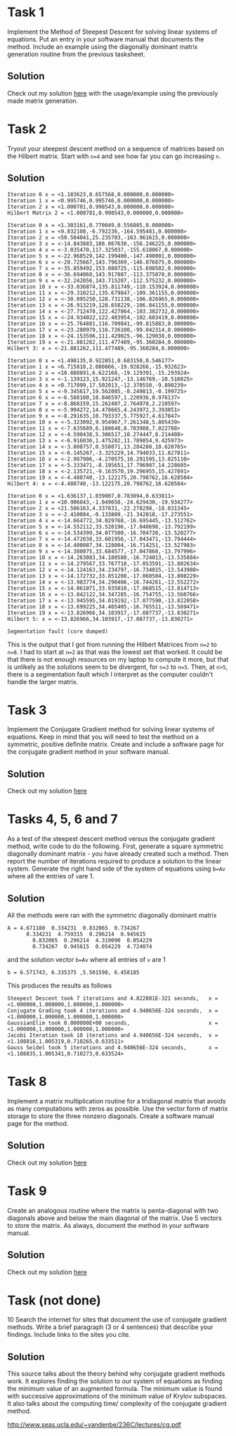 # Task 1
Implement the Method of Steepest Descent for solving linear systems of equations. Put an entry in your software manual that documents the method. Include an example using the diagonally dominant matrix generation routine from the previous tasksheet.

## Solution
Check out my solution [here](https://github.com/jakeat555/math4610/blob/master/SoftwareManual/steepestDescent.md) with the usage/example using the previously made matrix generation.

# Task 2
Tryout your steepest descent method on a sequence of matrices based on the Hilbert matrix. Start with `n=4` and see how far you can go increasing `n`.

## Solution
```
Iteration 0 x = <1.183623,0.657568,0.000000,0.000000>
Iteration 1 x = <0.995746,0.995746,0.000000,0.000000>
Iteration 2 x = <1.000781,0.998543,0.000000,0.000000>
Hilbert Matrix 2 = <1.000781,0.998543,0.000000,0.000000>

Iteration 0 x = <1.303161,0.770049,0.556805,0.000000>
Iteration 1 x = <9.832108,-6.792236,-164.595481,0.000000>
Iteration 2 x = <50.504041,25.235703,-163.961615,0.000000>
Iteration 3 x = <-14.843883,108.067630,-156.246225,0.000000>
Iteration 4 x = <-3.035470,117.325037,-155.618067,0.000000>
Iteration 5 x = <-22.968529,142.199400,-147.490001,0.000000>
Iteration 6 x = <-20.725667,143.796369,-146.876875,0.000000>
Iteration 7 x = <-35.859492,153.080725,-115.698502,0.000000>
Iteration 8 x = <-36.694060,143.917887,-113.375070,0.000000>
Iteration 9 x = <-32.242056,143.715207,-112.575232,0.000000>
Iteration 10 x = <-33.036874,135.811749,-110.153924,0.000000>
Iteration 11 x = <-29.310212,135.679847,-109.361155,0.000000>
Iteration 12 x = <-30.095250,128.731138,-106.826965,0.000000>
Iteration 13 x = <-26.913219,128.658229,-106.041155,0.000000>
Iteration 14 x = <-27.712478,122.427864,-103.382732,0.000000>
Iteration 15 x = <-24.934022,122.403954,-102.603419,0.000000>
Iteration 16 x = <-25.764881,116.709841,-99.815883,0.000000>
Iteration 17 x = <-23.280979,116.726100,-99.042314,0.000000>
Iteration 18 x = <-24.153596,111.429025,-96.129038,0.000000>
Iteration 19 x = <-21.881262,111.477489,-95.360284,0.000000>
Hilbert 3: x = <-21.881262,111.477489,-95.360284,0.000000>

Iteration 0 x = <1.498135,0.922851,0.683150,0.546177>
Iteration 1 x = <6.715818,2.080866,-19.928266,-15.932623>
Iteration 2 x = <10.880891,6.622168,-19.129391,-15.293924>
Iteration 3 x = <-1.139123,15.921247,-13.146769,-10.510825>
Iteration 4 x = <0.717099,17.502013,-12.370550,-9.890239>
Iteration 5 x = <-9.345617,19.562085,-0.249813,-0.199725>
Iteration 6 x = <-6.588180,18.846597,1.220936,0.976137>
Iteration 7 x = <-8.868159,15.262407,2.764978,2.210597>
Iteration 8 x = <-5.994272,14.478665,4.243972,3.393051>
Iteration 9 x = <-8.291635,10.793337,5.775927,4.617847>
Iteration 10 x = <-5.323092,9.954967,7.261348,5.805439>
Iteration 11 x = <-7.635689,6.188648,8.783988,7.022788>
Iteration 12 x = <-4.590438,5.306517,10.274447,8.214408>
Iteration 13 x = <-6.916036,1.475282,11.789854,9.425973>
Iteration 14 x = <-3.808757,0.558071,13.284280,10.620765>
Iteration 15 x = <-6.145267,-3.325229,14.794033,11.827811>
Iteration 16 x = <-2.987906,-4.270575,16.291595,13.025110>
Iteration 17 x = <-5.333471,-8.195651,17.796907,14.228605>
Iteration 18 x = <-2.135721,-9.163570,19.296955,15.427891>
Iteration 19 x = <-4.488740,-13.122175,20.798762,16.628584>
Hilbert 4: x = <-4.488740,-13.122175,20.798762,16.628584>

Iteration 0 x = <1.636137,1.039007,0.783094,0.633811>
Iteration 1 x = <10.906043,-1.049658,-24.629430,-19.934277>
Iteration 2 x = <21.586163,4.337831,-22.278298,-18.031345>
Iteration 3 x = <-2.410084,-0.133809,-21.342018,-17.273551>
Iteration 4 x = <-14.664772,34.029768,-16.695445,-13.512762>
Iteration 5 x = <-14.552112,33.520196,-17.040698,-13.792199>
Iteration 6 x = <-14.534399,34.077500,-16.704730,-13.520277>
Iteration 7 x = <-14.472038,33.601956,-17.043471,-13.794444>
Iteration 8 x = <-14.400087,34.128004,-16.714251,-13.527983>
Iteration 9 x = <-14.380075,33.684577,-17.047860,-13.797996>
Iteration 10 x = <-14.263083,34.180580,-16.724013,-13.535884>
Iteration 11 x = <-14.279567,33.767718,-17.053591,-13.802634>
Iteration 12 x = <-14.124163,34.234797,-16.734015,-13.543980>
Iteration 13 x = <-14.172732,33.851208,-17.060504,-13.808229>
Iteration 14 x = <-13.983774,34.290406,-16.744261,-13.552272>
Iteration 15 x = <-14.061071,33.935010,-17.068515,-13.814713>
Iteration 16 x = <-13.842122,34.347285,-16.754755,-13.560766>
Iteration 17 x = <-13.945595,34.019192,-17.077590,-13.822058>
Iteration 18 x = <-13.699225,34.405405,-16.765511,-13.569471>
Iteration 19 x = <-13.826966,34.103917,-17.087737,-13.830271>
Hilbert 5: x = <-13.826966,34.103917,-17.087737,-13.830271>

Segmentation fault (core dumped)
```
This is the output that I got from running the Hilbert Matrices from `n=2` to `n=8`. I had to start at `n=2` as that was the lowest set that worked. It could be that there is not enough resources on my laptop to compute it more, but that is unlikely as the solutions seem to be divergent, for `n=3` to `n=5`. Then, at `n>5`, there is a segmentation fault which I interpret as the computer couldn't handle the larger matrix.

# Task 3
Implement the Conjugate Gradient method for solving linear systems of equations. Keep in mind that you will need to test the method on a symmetric, positive definite matrix. Create and include a software page for the conjugate gradient method in your software manual.

## Solution
Check out my solution [here](https://github.com/jakeat555/math4610/blob/master/SoftwareManual/conjGrad.md)

# Tasks 4, 5, 6 and 7
As a test of the steepest descent method versus the conjugate gradient method, write code to do the following. First, generate a square symmetric diagonally dominant matrix - you have already created such a method. Then report the number of iterations required to produce a solution to the linear system. Generate the right hand side of the system of equations using `b=Av` where all the entries of `v`are 1.

## Solution
All the methods were ran with the symmetric diagonally dominant matrix
```
A = 4.671180  0.334231  0.832065  0.734267
	  0.334231  4.759315  0.296214  0.945615
		0.832065  0.296214  4.319090  0.054229
		0.734267  0.945615  0.054229  4.724074
```
and the solution vector `b=Av` where all entries of `v` are 1 
```
b = 6.571743, 6.335375 ,5.501598, 6.458185
```
This produces the results as follows
```
Steepest Descent took 7 iterations and 4.822081E-321 seconds,   x = <1.000000,1.000000,1.000000,1.000000>
Conjugate Grading took 4 iterations and 4.940656E-324 seconds,  x = <1.000000,1.000000,1.000000,1.000000>
GaussianElim took 0.000000E+00 seconds,                         x = <1.000000,1.000000,1.000000,1.000000>
Jacobi Iteration took 10 iterations and 4.940656E-324 seconds,  x = <1.108816,1.005319,0.710265,0.633511>
Gauss Seidel took 5 iterations and 4.940656E-324 seconds,       x = <1.108835,1.005341,0.710273,0.633524>
```


# Task 8
Implement a matrix multiplication routine for a tridiagonal matrix that avoids as many computations with zeros as possible. Use the vector form of matrix storage to store the three nonzero diagonals. Create a software manual page for the method.

## Solution
Check out my solution [here](https://github.com/jakeat555/math4610/blob/master/SoftwareManual/triDiagMultiply.md)

# Task 9
Create an analogous routine where the matrix is penta-diagonal with two diagonals above and below the main diagonal of the matrix. Use 5 vectors to store the matrix. As always, document the method in your software manual.

## Solution
Check out my solution [here](https://github.com/jakeat555/math4610/blob/master/SoftwareManual/pentaDiagMultiply.md)

# Task (not done)
10 Search the internet for sites that document the use of conjugate gradient methods. Write a brief paragraph (3 or 4 sentences) that describe your findings. Include links to the sites you cite.

## Solution
This source talks about the theory behind why conjugate gradient methods work. It explores finding the solution to our system of equations as finding the minimum value of an augmented formula. The minimum value is found with successive approximations of the minimum value of Krylov subspaces. It also talks about the computing time/ complexity of the conjugate gradient method.

http://www.seas.ucla.edu/~vandenbe/236C/lectures/cg.pdf
